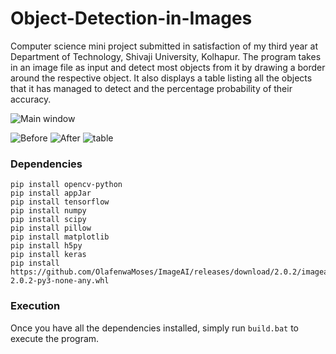 # Object-Detection-in-Images
Computer science mini project submitted in satisfaction of my third year at Department of Technology, Shivaji University, Kolhapur.
The program takes in an image file as input and detect most objects from it by drawing a border around the respective object. It also displays a table listing all the objects that it has managed to detect and the percentage probability of their accuracy.

![Main window](https://github.com/ShantanuBalse/Object-Detection-in-Images/blob/master/Screenshots/Capture.PNG)

![Before](https://github.com/ShantanuBalse/Object-Detection-in-Images/blob/master/Screenshots/before.jpg)
![After](https://github.com/ShantanuBalse/Object-Detection-in-Images/blob/master/Screenshots/after.jpg)
![table](https://github.com/ShantanuBalse/Object-Detection-in-Images/blob/master/Screenshots/table.PNG)


### Dependencies

```
pip install opencv-python
pip install appJar
pip install tensorflow
pip install numpy
pip install scipy
pip install pillow
pip install matplotlib
pip install h5py
pip install keras
pip install https://github.com/OlafenwaMoses/ImageAI/releases/download/2.0.2/imageai-2.0.2-py3-none-any.whl
```

### Execution

Once you have all the dependencies installed, simply run ```build.bat``` to execute the program.
